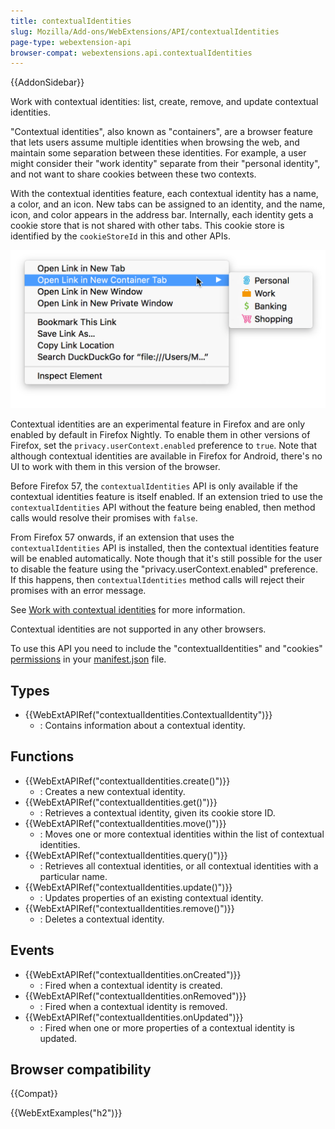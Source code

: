 ```yaml
---
title: contextualIdentities
slug: Mozilla/Add-ons/WebExtensions/API/contextualIdentities
page-type: webextension-api
browser-compat: webextensions.api.contextualIdentities
---
```


{{AddonSidebar}}

Work with contextual identities: list, create, remove, and update contextual identities.

"Contextual identities", also known as "containers", are a browser feature that lets users assume multiple identities when browsing the web, and maintain some separation between these identities. For example, a user might consider their "work identity" separate from their "personal identity", and not want to share cookies between these two contexts.

With the contextual identities feature, each contextual identity has a name, a color, and an icon. New tabs can be assigned to an identity, and the name, icon, and color appears in the address bar. Internally, each identity gets a cookie store that is not shared with other tabs. This cookie store is identified by the `cookieStoreId` in this and other APIs.

![A context menu with "open in new container tab" submenu highlighted. The submenu shows personal, work, banking, and shopping contextual identities.](containers.png)

Contextual identities are an experimental feature in Firefox and are only enabled by default in Firefox Nightly. To enable them in other versions of Firefox, set the `privacy.userContext.enabled` preference to `true`. Note that although contextual identities are available in Firefox for Android, there's no UI to work with them in this version of the browser.

Before Firefox 57, the `contextualIdentities` API is only available if the contextual identities feature is itself enabled. If an extension tried to use the `contextualIdentities` API without the feature being enabled, then method calls would resolve their promises with `false`.

From Firefox 57 onwards, if an extension that uses the `contextualIdentities` API is installed, then the contextual identities feature will be enabled automatically. Note though that it's still possible for the user to disable the feature using the "privacy.userContext.enabled" preference. If this happens, then `contextualIdentities` method calls will reject their promises with an error message.

See [Work with contextual identities](/en-US/docs/Mozilla/Add-ons/WebExtensions/Work_with_contextual_identities) for more information.

Contextual identities are not supported in any other browsers.

To use this API you need to include the "contextualIdentities" and "cookies" [permissions](/en-US/docs/Mozilla/Add-ons/WebExtensions/manifest.json/permissions) in your [manifest.json](/en-US/docs/Mozilla/Add-ons/WebExtensions/manifest.json) file.

## Types

- {{WebExtAPIRef("contextualIdentities.ContextualIdentity")}}
  - : Contains information about a contextual identity.

## Functions

- {{WebExtAPIRef("contextualIdentities.create()")}}
  - : Creates a new contextual identity.
- {{WebExtAPIRef("contextualIdentities.get()")}}
  - : Retrieves a contextual identity, given its cookie store ID.
- {{WebExtAPIRef("contextualIdentities.move()")}}
  - : Moves one or more contextual identities within the list of contextual identities.
- {{WebExtAPIRef("contextualIdentities.query()")}}
  - : Retrieves all contextual identities, or all contextual identities with a particular name.
- {{WebExtAPIRef("contextualIdentities.update()")}}
  - : Updates properties of an existing contextual identity.
- {{WebExtAPIRef("contextualIdentities.remove()")}}
  - : Deletes a contextual identity.

## Events

- {{WebExtAPIRef("contextualIdentities.onCreated")}}
  - : Fired when a contextual identity is created.
- {{WebExtAPIRef("contextualIdentities.onRemoved")}}
  - : Fired when a contextual identity is removed.
- {{WebExtAPIRef("contextualIdentities.onUpdated")}}
  - : Fired when one or more properties of a contextual identity is updated.

## Browser compatibility

{{Compat}}

{{WebExtExamples("h2")}}
